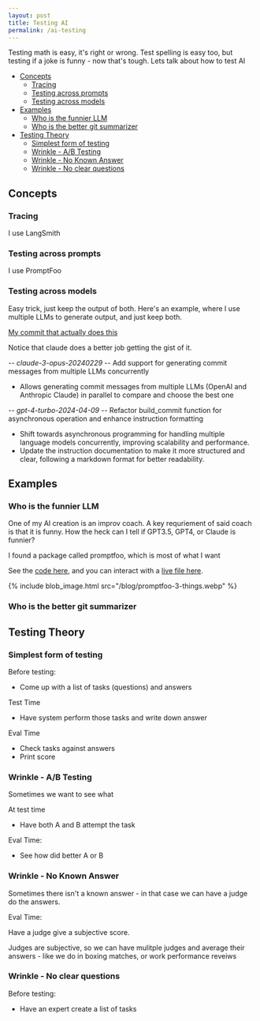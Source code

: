 ```yaml
---
layout: post
title: Testing AI
permalink: /ai-testing
---
```


Testing math is easy, it's right or wrong. Test spelling is easy too, but testing if a joke is funny - now that's tough. Lets talk about how to test AI

<!-- prettier-ignore-start -->
<!-- vim-markdown-toc GFM -->

- [Concepts](#concepts)
    - [Tracing](#tracing)
    - [Testing across prompts](#testing-across-prompts)
    - [Testing across models](#testing-across-models)
- [Examples](#examples)
    - [Who is the funnier LLM](#who-is-the-funnier-llm)
    - [Who is the better git summarizer](#who-is-the-better-git-summarizer)
- [Testing Theory](#testing-theory)
    - [Simplest form of testing](#simplest-form-of-testing)
    - [Wrinkle - A/B Testing](#wrinkle---ab-testing)
    - [Wrinkle - No Known Answer](#wrinkle---no-known-answer)
    - [Wrinkle - No clear questions](#wrinkle---no-clear-questions)

<!-- vim-markdown-toc -->
<!-- prettier-ignore-end -->

## Concepts

### Tracing

I use LangSmith

### Testing across prompts

I use PromptFoo

### Testing across models

Easy trick, just keep the output of both. Here's an example, where I use multiple LLMs to generate output, and just keep both.

[My commit that actually does this](https://github.com/idvorkin/nlp/commit/674e73c6729cedc9a07cdad326c67ef8976601db)

Notice that claude does a better job getting the gist of it.

_-- claude-3-opus-20240229 --_
Add support for generating commit messages from multiple LLMs concurrently

- Allows generating commit messages from multiple LLMs (OpenAI and Anthropic
  Claude) in parallel to compare and choose the best one

_-- gpt-4-turbo-2024-04-09 --_
Refactor build_commit function for asynchronous operation and enhance
instruction formatting

- Shift towards asynchronous programming for handling multiple language models
  concurrently, improving scalability and performance.
- Update the instruction documentation to make it more structured and clear,
  following a markdown format for better readability.

## Examples

### Who is the funnier LLM

One of my AI creation is an improv coach. A key requriement of said coach is that it is funny. How the heck can I tell if GPT3.5, GPT4, or Claude is funnier?

I found a package called promptfoo, which is most of what I want

See the [code here](https://github.com/idvorkin/nlp/commit/9b5af637477099c6562c80f46ad2a3cec65d6c27), and you can interact with a [live file here](https://app.promptfoo.dev/eval/f:e66b7a20-67b1-4e78-a0bd-63a3f7f30f96/).

{% include blob_image.html src="/blog/promptfoo-3-things.webp" %}

### Who is the better git summarizer

## Testing Theory

### Simplest form of testing

Before testing:

- Come up with a list of tasks (questions) and answers

Test Time

- Have system perform those tasks and write down answer

Eval Time

- Check tasks against answers
- Print score

### Wrinkle - A/B Testing

Sometimes we want to see what

At test time

- Have both A and B attempt the task

Eval Time:

- See how did better A or B

### Wrinkle - No Known Answer

Sometimes there isn't a known answer - in that case we can have a judge do the answers.

Eval Time:

Have a judge give a subjective score.

Judges are subjective, so we can have mulitple judges and average their answers - like we do in boxing matches, or work performance reveiws

### Wrinkle - No clear questions

Before testing:

- Have an expert create a list of tasks
